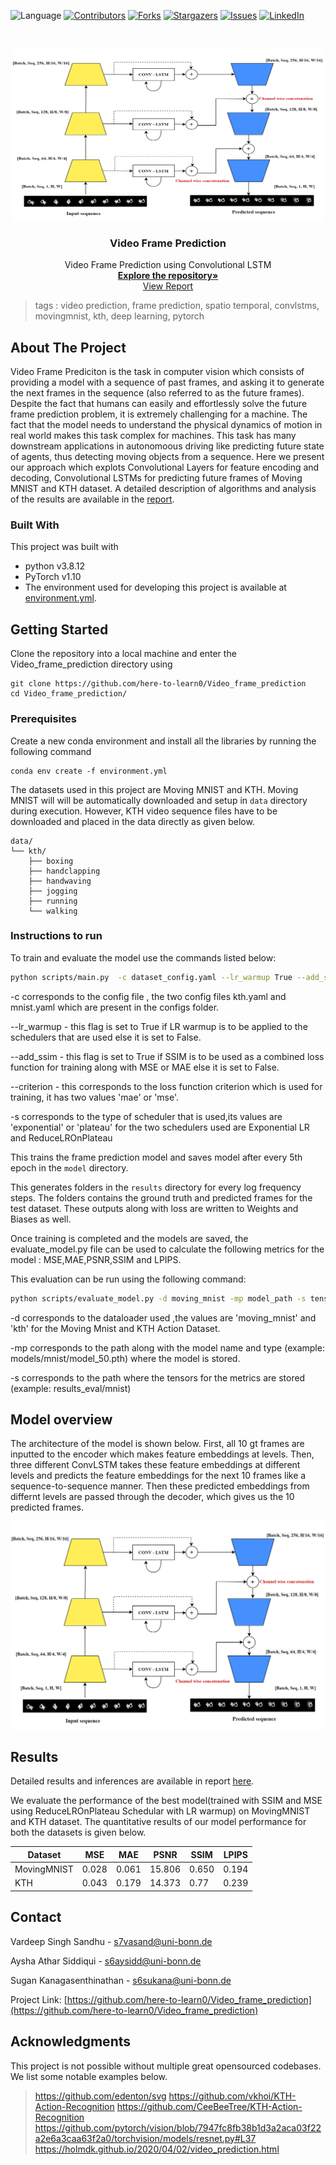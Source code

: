 ![Language](https://img.shields.io/badge/language-python--3.8.5-blue) [![Contributors][contributors-shield]][contributors-url] [![Forks][forks-shield]][forks-url] [![Stargazers][stars-shield]][stars-url] [![Issues][issues-shield]][issues-url]  [![LinkedIn][linkedin-shield]][linkedin-url]

<!-- PROJECT LOGO -->
<br />

<p align="center">
  <a href="https://github.com/here-to-learn0/Video_frame_prediction">
    <img src="docs/architecture.PNG" alt="Logo" width="500" height="275">
  </a>
  <h3 align="center">Video Frame Prediction</h3>
  <p align="center">
    Video Frame Prediction using Convolutional LSTM
    <br />
    <a href=https://github.com/here-to-learn0/Video_frame_prediction><strong>Explore the repository»</strong></a>
    <br />
    <a href=https://github.com/here-to-learn0/Video_frame_prediction/blob/master/docs/report.pdf>View Report</a>
  </p>

</p>

> tags : video prediction, frame prediction, spatio temporal, convlstms, movingmnist, kth, deep learning, pytorch 



<!-- ABOUT THE PROJECT -->

## About The Project 

Video Frame Prediciton is the task in computer vision which consists of providing a model with a sequence of past frames, and asking it to generate the next frames in the sequence (also referred to as the future frames). Despite the fact that humans can easily and effortlessly solve the future frame prediction problem, it is extremely challenging for a machine. The fact that the model needs to understand the physical dynamics of motion in real world makes this task complex for machines. This task has many downstream applications in autonomoous driving like predicting future state of agents, thus detecting moving objects from a sequence. Here we present our approach which explots Convolutional Layers for feature encoding and decoding, Convolutional LSTMs for predicting future frames of Moving MNIST and KTH dataset. A detailed description of algorithms and analysis of the results are available in the [report](./docs/report.pdf). 
<!-- Add pdf link here -->



### Built With
This project was built with 

* python v3.8.12
* PyTorch v1.10
* The environment used for developing this project is available at [environment.yml](environment.yml).





<!-- GETTING STARTED -->

## Getting Started

Clone the repository into a local machine and enter the Video_frame_prediction directory using

```shell
git clone https://github.com/here-to-learn0/Video_frame_prediction
cd Video_frame_prediction/
```

### Prerequisites

Create a new conda environment and install all the libraries by running the following command

```shell
conda env create -f environment.yml
```

The datasets used in this project are Moving MNIST and KTH. Moving MNIST will will be automatically downloaded and setup in `data` directory during execution. However, KTH video sequence files have to be downloaded and placed in the data directly as given below.

```
data/
└── kth/
    ├── boxing 
    ├── handclapping
    ├── handwaving
    ├── jogging
    ├── running
    └── walking
```



### Instructions to run

To train and evaluate the model use the commands listed below:

```sh
python scripts/main.py  -c dataset_config.yaml --lr_warmup True --add_ssim True --criterion loss_function -s scheduler
```
-c corresponds to the config file , the two config files kth.yaml and mnist.yaml which are present in the configs folder.

--lr_warmup - this flag is set to True if LR warmup is to be applied to the schedulers that are used else it is set to False.

--add_ssim - this flag is set to True if SSIM is to be used as a combined loss function for training along with MSE or MAE else it is set to False.

--criterion - this corresponds to the loss function criterion which is used for training, it has two values 'mae' or 'mse'.

-s corresponds to the type of scheduler that is used,its values are 'exponential' or 'plateau' for the two schedulers used are Exponential LR and ReduceLROnPlateau 

This trains the frame prediction model and saves model after every 5th epoch in the `model` directory.

This generates folders in the `results` directory for every log frequency steps. The folders contains the ground truth and predicted frames for the test dataset. These outputs along with loss are written to Weights and Biases as well.

Once training is completed and the models are saved, the evaluate_model.py file can be used to calculate the following metrics for the model :
MSE,MAE,PSNR,SSIM and LPIPS.

This evaluation can be run using the following command:
```sh 
python scripts/evaluate_model.py -d moving_mnist -mp model_path -s tensor_saving_path
```

-d corresponds to the dataloader used ,the values are 'moving_mnist' and 'kth' for the Moving Mnist and KTH Action Dataset.

-mp corresponds to the path along with the model name and type (example: models/mnist/model_50.pth) where the model is stored.

-s corresponds to the path where the tensors for the metrics are stored (example: results_eval/mnist)



## Model overview

The architecture of the model is shown below. First, all 10 gt frames are inputted to the encoder which makes feature embeddings at levels. Then, three different ConvLSTM takes these feature embeddings at different levels and predicts the feature embeddings for the next 10 frames like a sequence-to-sequence manner. Then these predicted embeddings from differnt levels are passed through the decoder, which gives us the 10 predicted frames. 


![Diagram](./docs/architecture.PNG)

<!-- RESULTS -->

## Results

Detailed results and inferences are available in report [here](./docs/report.pdf).

We evaluate the performance of the best model(trained with SSIM and MSE using ReduceLROnPlateau Schedular with LR warmup) on MovingMNIST and KTH dataset. The quantitative results of our model performance for both the datasets is given below.

|Dataset  |  MSE | MAE | PSNR  | SSIM   |  LPIPS  |
|---------|---------|--------|---------|--------|-------|
|MovingMNIST | 0.028 |0.061  | 15.806   | 0.650   |   0.194     
|KTH        | 0.043 | 0.179  |  14.373 |  0.77   | 0.239        


       
<!-- CONTACT -->

## Contact
Vardeep Singh Sandhu - s7vasand@uni-bonn.de


Aysha Athar Siddiqui - s6aysidd@uni-bonn.de


Sugan Kanagasenthinathan - s6sukana@uni-bonn.de



Project Link: [https://github.com/here-to-learn0/Video_frame_prediction](https://github.com/here-to-learn0/Video_frame_prediction)


## Acknowledgments

 This project is not possible without multiple great opensourced codebases. We list some notable examples below.


> https://github.com/edenton/svg
> https://github.com/vkhoi/KTH-Action-Recognition 
> https://github.com/CeeBeeTree/KTH-Action-Recognition
> https://github.com/pytorch/vision/blob/7947fc8fb38b1d3a2aca03f22a2e6a3caa63f2a0/torchvision/models/resnet.py#L37
> https://holmdk.github.io/2020/04/02/video_prediction.html


<!-- MARKDOWN LINKS & IMAGES -->
<!-- https://www.markdownguide.org/basic-syntax/#reference-style-links -->

[contributors-shield]: https://img.shields.io/github/contributors/here-to-learn0/Video_frame_prediction.svg?style=flat-square
[contributors-url]: https://github.com/here-to-learn0/Video_frame_prediction/graphs/contributors
[forks-shield]: https://img.shields.io/github/forks/here-to-learn0/Video_frame_prediction.svg?style=flat-square
[forks-url]: https://github.com/here-to-learn0/Video_frame_prediction/network/members

[stars-shield]: https://img.shields.io/github/stars/here-to-learn0/Video_frame_prediction.svg?style=flat-square
[stars-url]: https://github.com/here-to-learn0/Video_frame_prediction/stargazers

[issues-shield]: https://img.shields.io/github/issues/here-to-learn0/Video_frame_prediction.svg?style=flat-square
[issues-url]: https://github.com/here-to-learn0/Video_frame_prediction/issues

[linkedin-shield]: https://img.shields.io/badge/-LinkedIn-black.svg?style=flat-square&logo=linkedin&colorB=555
[linkedin-url]: https://www.linkedin.com/in/vardeep-sandhu/
